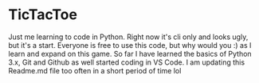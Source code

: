 # TicTacToe
Just me learning to code in Python. Right now it's cli only and looks ugly, but it's a start.
Everyone is free to use this code, but why would you :) as I learn and expand on this game.
So far I have learned the basics of Python 3.x, Git and Github as well started coding in VS Code. 
I am updating this Readme.md file too often in a short period of time lol